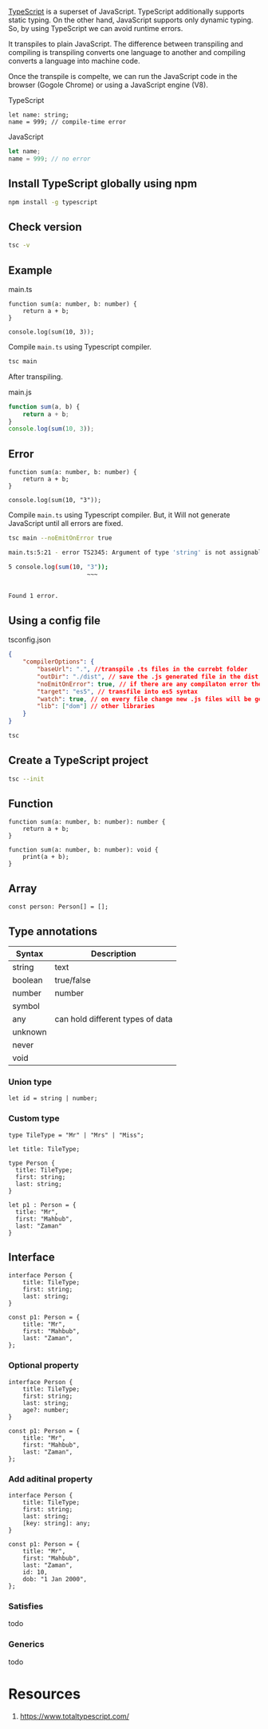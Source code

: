 [TypeScript](https://www.typescriptlang.org/) is a superset of JavaScript. TypeScript additionally supports static typing. On the other hand, JavaScript supports only dynamic typing. So, by using TypeScript we can avoid runtime errors.

It transpiles to plain JavaScript. The difference between transpiling and compiling is transpiling converts one language to another and compiling converts a language
into machine code.

Once the transpile is compelte, we can run the JavaScript code in the browser (Gogole Chrome) or using a JavaScript engine (V8).

TypeScript

```tsx
let name: string;
name = 999; // compile-time error
```

JavaScript

```js
let name;
name = 999; // no error
```

## Install TypeScript globally using npm

```sh
npm install -g typescript
```

## Check version

```sh
tsc -v
```

## Example

main.ts

```tsx
function sum(a: number, b: number) {
    return a + b;
}

console.log(sum(10, 3));
```

Compile `main.ts` using Typescript compiler.

```sh
tsc main
```

After transpiling.

main.js

```js
function sum(a, b) {
    return a + b;
}
console.log(sum(10, 3));
```

## Error

```tsx
function sum(a: number, b: number) {
    return a + b;
}

console.log(sum(10, "3"));
```

Compile `main.ts` using Typescript compiler. But, it Will not generate JavaScript until all errors are fixed.

```sh
tsc main --noEmitOnError true
```

```sh
main.ts:5:21 - error TS2345: Argument of type 'string' is not assignable to parameter of type 'number'.

5 console.log(sum(10, "3"));
                      ~~~


Found 1 error.
```

## Using a config file

tsconfig.json

```json
{
    "compilerOptions": {
        "baseUrl": ".", //transpile .ts files in the currebt folder
        "outDir": "./dist", // save the .js generated file in the dist folder
        "noEmitOnError": true, // if there are any compilaton error then don't generate .js files
        "target": "es5", // transfile into es5 syntax
        "watch": true, // on every file change new .js files will be generated automatically
        "lib": ["dom"] // other libraries
    }
}
```

```sh
tsc
```

## Create a TypeScript project

```sh
tsc --init
```

## Function

```tsx
function sum(a: number, b: number): number {
    return a + b;
}
```

```tsx
function sum(a: number, b: number): void {
    print(a + b);
}
```

## Array

```tsx
const person: Person[] = [];
```

## Type annotations

| Syntax  | Description                      |
| ------- | -------------------------------- |
| string  | text                             |
| boolean | true/false                       |
| number  | number                           |
| symbol  |                                  |
| any     | can hold different types of data |
| unknown |                                  |
| never   |                                  |
| void    |                                  |

### Union type

```tsx
let id = string | number;
```

### Custom type

```tsx
type TileType = "Mr" | "Mrs" | "Miss";

let title: TileType;
```

```tsx
type Person {
  title: TileType;
  first: string;
  last: string;
}

let p1 : Person = {
  title: "Mr",
  first: "Mahbub",
  last: "Zaman"
}
```

## Interface

```tsx
interface Person {
    title: TileType;
    first: string;
    last: string;
}

const p1: Person = {
    title: "Mr",
    first: "Mahbub",
    last: "Zaman",
};
```

### Optional property

```tsx
interface Person {
    title: TileType;
    first: string;
    last: string;
    age?: number;
}

const p1: Person = {
    title: "Mr",
    first: "Mahbub",
    last: "Zaman",
};
```

### Add aditinal property

```tsx
interface Person {
    title: TileType;
    first: string;
    last: string;
    [key: string]: any;
}

const p1: Person = {
    title: "Mr",
    first: "Mahbub",
    last: "Zaman",
    id: 10,
    dob: "1 Jan 2000",
};
```

### Satisfies

todo


### Generics

todo



# Resources
1. https://www.totaltypescript.com/
